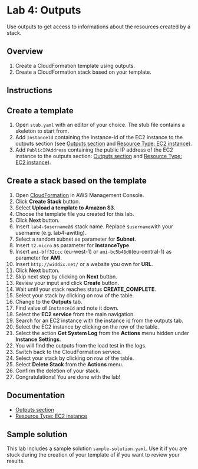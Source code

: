 # Lab 4: Outputs

Use outputs to get access to informations about the resources created by a stack.

## Overview
1. Create a CloudFormation template using outputs.
1. Create a CloudFormation stack based on your template.

## Instructions

## Create a template
1. Open `stub.yaml` with an editor of your choice. The stub file contains a skeleton to start from.
1. Add `InstanceId` containing the instance-id of the EC2 instance to the outputs section (see [Outputs section](http://docs.aws.amazon.com/AWSCloudFormation/latest/UserGuide/outputs-section-structure.html) and [Resource Type: EC2 instance](http://docs.aws.amazon.com/AWSCloudFormation/latest/UserGuide/aws-properties-ec2-instance.html)).
1. Add `PublicIPAddress` containing the public IP address of the EC2 instance to the outputs section: [Outputs section](http://docs.aws.amazon.com/AWSCloudFormation/latest/UserGuide/outputs-section-structure.html) and [Resource Type: EC2 instance](http://docs.aws.amazon.com/AWSCloudFormation/latest/UserGuide/aws-properties-ec2-instance.html)).

## Create a stack based on the template
1. Open [CloudFormation](https://console.aws.amazon.com/cloudformation) in AWS Management Console.
1. Click **Create Stack** button.
1. Select **Upload a template to Amazon S3**.
1. Choose the template file you created for this lab.
1. Click **Next** button.
1. Insert `lab4-$username`as stack name. Replace `$username`with your username (e.g. lab4-awittig).
1. Select a random subnet as parameter for **Subnet**.
1. Insert `t2.micro` as parameter for **InstanceType**.
1. Insert `ami-bff32ccc` (eu-west-1) or `ami-bc5b48d0`(eu-central-1) as parameter for **AMI**.
1. Insert `http://widdix.net/` or a website you own for **URL**.
1. Click **Next** button.
1. Skip next step by clicking on **Next** button.
1. Review your input and click **Create** button.
1. Wait until your stack reaches status **CREATE_COMPLETE**.
1. Select your stack by clicking on row of the table.
1. Change to the **Outputs** tab.
1. Find value of `InstanceId` and note it down.
1. Select the **EC2 service** from the main navigation.
1. Search for an EC2 instance with the instance id from the outputs tab.
1. Select the EC2 instance by clicking on the row of the table.
1. Select the action **Get System Log** from the **Actions** menu hidden under **Instance Settings**.
1. You will find the outputs from the load test in the logs.
1. Switch back to the CloudFormation service.
1. Select your stack by clicking on row of the table.
1. Select **Delete Stack** from the **Actions** menu.
1. Confirm the deletion of your stack.
1. Congratulations! You are done with the lab!

## Documentation
* [Outputs section](http://docs.aws.amazon.com/AWSCloudFormation/latest/UserGuide/outputs-section-structure.html)
* [Resource Type: EC2 instance](http://docs.aws.amazon.com/AWSCloudFormation/latest/UserGuide/aws-properties-ec2-instance.html)

## Sample solution
This lab includes a sample solution `sample-solution.yaml`. Use it if you are stuck during the creation of your template of if you want to review your results.
